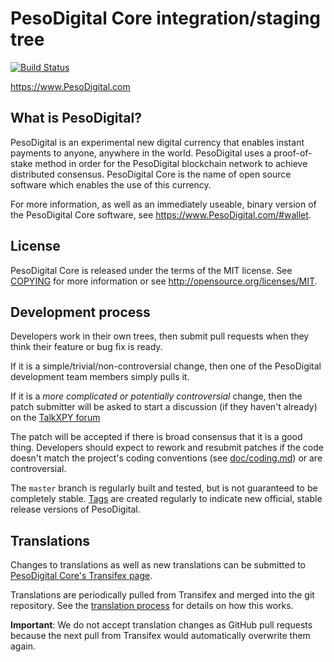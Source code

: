 PesoDigital Core integration/staging tree
=====================================

[![Build Status](https://travis-ci.org/PesoDigitalFoundation/PesoDigital.svg?branch=master)](https://travis-ci.org/PesoDigitalFoundation/PesoDigital)

https://www.PesoDigital.com

What is PesoDigital?
----------------

PesoDigital is an experimental new digital currency that enables instant payments to
anyone, anywhere in the world. PesoDigital uses a proof-of-stake method in order for
the PesoDigital blockchain network to achieve distributed consensus. PesoDigital Core is
the name of open source software which enables the use of this currency.

For more information, as well as an immediately useable, binary version of the
PesoDigital Core software, see https://www.PesoDigital.com/#wallet.

License
-------

PesoDigital Core is released under the terms of the MIT license. See [COPYING](COPYING) for more
information or see http://opensource.org/licenses/MIT.

Development process
-------------------

Developers work in their own trees, then submit pull requests when they think
their feature or bug fix is ready.

If it is a simple/trivial/non-controversial change, then one of the PesoDigital
development team members simply pulls it.

If it is a *more complicated or potentially controversial* change, then the patch
submitter will be asked to start a discussion (if they haven't already) on the
[TalkXPY forum](https://www.talkxpy.com/category/8/PesoDigital-coincode)

The patch will be accepted if there is broad consensus that it is a good thing.
Developers should expect to rework and resubmit patches if the code doesn't
match the project's coding conventions (see [doc/coding.md](doc/coding.md)) or are
controversial.

The `master` branch is regularly built and tested, but is not guaranteed to be
completely stable. [Tags](https://github.com/PesoDigitalFoundation/PesoDigital/tags) are created
regularly to indicate new official, stable release versions of PesoDigital.

Translations
------------

Changes to translations as well as new translations can be submitted to
[PesoDigital Core's Transifex page](https://www.transifex.com/projects/p/PesoDigital/).

Translations are periodically pulled from Transifex and merged into the git repository. See the
[translation process](doc/translation_process.md) for details on how this works.

**Important**: We do not accept translation changes as GitHub pull requests because the next
pull from Transifex would automatically overwrite them again.
